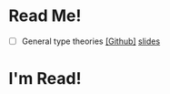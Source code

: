 # Read Me!

- [ ] General type theories [[Github]](https://github.com/peterlefanulumsdaine/general-type-theories) [slides](https://www.uwo.ca/math/faculty/kapulkin/seminars/hottestfiles/Lumsdaine-2020-06-15-HoTTEST.pdf)

# I'm Read!

